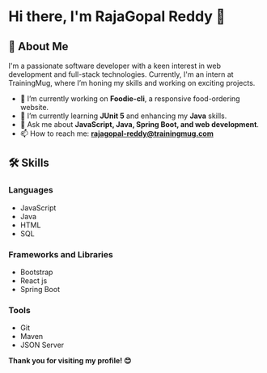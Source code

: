 # Hi there, I'm RajaGopal Reddy 👋

## 🚀 About Me

I'm a passionate software developer with a keen interest in web development and full-stack technologies. Currently, I'm an intern at TrainingMug, where I’m honing my skills and working on exciting projects.

- 🔭 I’m currently working on **Foodie-cli**, a responsive food-ordering website.
- 🌱 I’m currently learning **JUnit 5** and enhancing my **Java** skills.
- 💬 Ask me about **JavaScript, Java, Spring Boot, and web development**.
- 📫 How to reach me: **rajagopal-reddy@trainingmug.com**

## 🛠 Skills

### Languages
- JavaScript
- Java
- HTML
- SQL

### Frameworks and Libraries
- Bootstrap
- React js
- Spring Boot

### Tools
- Git
- Maven
- JSON Server

**Thank you for visiting my profile! 😊**
